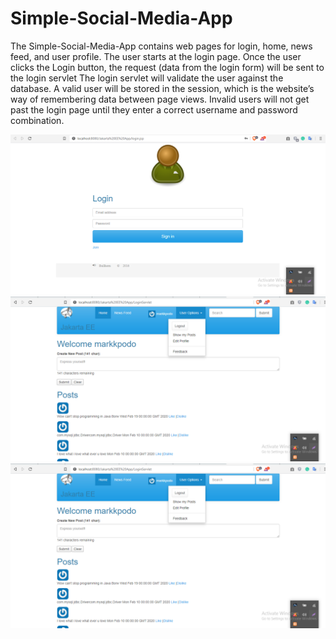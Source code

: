 # Simple-Social-Media-App

The Simple-Social-Media-App contains web pages for login, home, news
feed, and user profile. The user starts at the login page. Once the user
clicks the Login button, the request (data from the login form) will be sent
to the login servlet
The login servlet will validate the user against the database. A
valid user will be stored in the session, which is the website’s way of
remembering data between page views. Invalid users will not get past the
login page until they enter a correct username and password combination.

![Screenshot 1](Screenshot_1.png)
![Screenshot 2](Screenshot_3.png)
![Screenshot 3](Screenshot_3.png)
